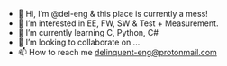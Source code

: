- 👋 Hi, I’m @del-eng & this place is currently a mess!
- 👀 I’m interested in EE, FW, SW & Test + Measurement.
- 🌱 I’m currently learning C, Python, C#
- 💞️ I’m looking to collaborate on ...
- 📫 How to reach me delinquent-eng@protonmail.com

<!---

--->
